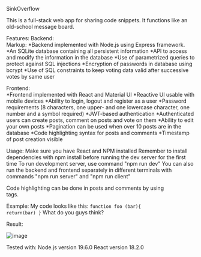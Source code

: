 SinkOverflow

This is a full-stack web app for sharing code snippets.
It functions like an old-school message board.

Features:
Backend:    
Markup:	*Backend implemented with Node.js using Express framework.
	*An SQLite database containing all persistent information
	*API to access and modify the information in the database
	*Use of parametrized queries to protect against SQL injections
	*Encryption of passwords in database using bcrypt
	*Use of SQL constraints to keep voting data valid after successive votes by same user
            
Frontend:   
	*Frontend implemented with React and Material UI
	*Reactive UI usable with mobile devices
	*Ability to login, logout and register as a user
	*Password requirements (8 characters, one upper- and one lowercase character, one number and a symbol required)
	*JWT-based authentication
	*Authenticated users can create posts, comment on posts and vote on them 
	*Ability to edit your own posts
	*Pagination can be used when over 10 posts are in the database
	*Code highlighting syntax for posts and comments
	*Timestamp of post creation visible
            
          
Usage:
Make sure you have React and NPM installed
Remember to install dependencies with npm install before running the dev server for the first time
To run development server, use command "npm run dev"
You can also run the backend and frontend separately in different 
terminals with commands "npm run server" and "npm run client"

Code highlighting can be done in posts and comments by using <code> </code> tags. 

Example: 
                My code looks like this:
                <code>function foo (bar){
                  return(bar)
                }</code>
                What do you guys think?

Result:

![image](https://user-images.githubusercontent.com/77271158/221673389-decb9e6d-a1a3-4692-84ae-8a046d4fe279.png)


Tested with: 
  Node.js version 19.6.0
  React version 18.2.0
  
